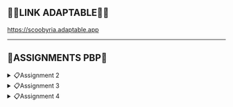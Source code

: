## 🔗🥦**LINK ADAPTABLE**🥦🔗 
https://scoobyria.adaptable.app
<hr>

## 📖**ASSIGNMENTS PBP**📖
<details>
<summary>📋Assignment 2</summary>

## **DAFTAR ISI**
* [Implementasi *Checklist*](#a-implementasi-checklist-part-1)
* [Bagan *Request-Response*](#b-bagan-request-response-pada-django)
* [Virtual Environment](#c-deskripsi-virtual-enviroment)
* [MVC, MVT, MVVM dan Perbedaannya](#d-mvc-mvt-mvvm-dan-perbedaannya)
* [BONUS](#e-bonus)
<hr>

## **A. Implementasi *Checklist* Part 1**
#### Membuat Proyek Django Baru
1. Awalnya, saya membuat direktori baru dengan nama `scoobyria`.
<br>

2. Kemudian, saya membuka `cmd` untuk membuat Virtual Environment dengan perintah berikut. 
    ``` bash
    python -m venv env
    ```
    Jika aktif, akan ditandai dengan `(env)`.
<br>

3. Setelah itu, saya mengaktifkan Virtual Environment dengan perintah berikut:
    ``` bash
    env\Scripts\activate.bat
    ```
<br>

4. Pada direktori `scoobyria`, saya membuat file `requirements.txt` seperti berikut.
    ``` text
    django
    gunicorn
    whitenoise
    psycopg2-binary
    requests
    urllib3
    ```
<br>

5. Kemudian, saya mengaktifkan `(env)` di `cmd`. Lalu, saya membuat proyek Django dengan perintah berikut.
    ``` bash
    django-admin startproject scoobyria .
    ```
<br>

6. Lalu, saya menambahkan `*` pada `ALLOWED_HOST` di `settings.py` agar dapat *deploy*.
<br>

#### Membuat Aplikasi dengan Nama `main`
1. Mula-mulanya, saya membuat aplikasi `main` terlebih dahulu.
<br>

2. Pada variabel `INSTALLED_APPS` di `settings.py`, saya tambahkan `main` seperti contoh berikut.
    ``` python
    INSTALLED_APPS = [
        ...,
        'main',
        ...
    ]
    ```
<br>

3. Lalu, saya membuat `main.html` dalam direktori `templates`.
<br>
#### Melakukan *Routing* pada Proyek
1. Awalnya, saya membuat `urls.py` dalam `main`. Saya mengisinya dengan kode berikut.
    ``` python
    from django.urls import path
    from main.views import show_main

    app_name = 'main'

    urlpatterns = [
        path('', show_main, name='show_main'),
    ]
    ```
<br>

2. Kemudian, saya impor fungsi `include` dari `django.urls` dan menambahkan rute URL seperti berikut.
    ``` python
    from django.contrib import admin
    from django.urls import path
    from django.urls import path, include


    urlpatterns = [
        path('admin/', admin.site.urls),
        path('', include('main.urls')),
        path('main/', include('main.urls')),
    ]
    ```
<br>

#### Membuat Model pada Aplikasi `main`
1. Saya memodifikasi `models.py` pada `main` seperti berikut.
    ``` python
    from django.db import models

    class Product(models.Model):
        name = models.CharField(max_length=255)
        amount = models.IntegerField()
        description = models.TextField()
        status = models.CharField(max_length=255)
        price = models.IntegerField()
    ```
    `name`, `amount`, `description`, `status`, dan `price` adalah atribut yang saya pilih atau buat untuk `models.py`
<br>

2. Lalu, saya melakukan migrasi model di `cmd` dengan perintah berikut.
    ``` bash
    python manage.py makemigrations
    ```
    ``` bash
    python manage.py migrate
    ```
<br>

#### Membuat Fungsi pada `views.py`
1. Pertama, saya memodifikasi `views.py` dalam `main` seperti berikut.
    ``` python
    from django.shortcuts import render

    def show_main(request):
        context = {
            'name': 'Vina Myrnauli Abigail Siallagan',
            'class': 'PBP E',
            'harga': 'Rp200.000,00',
        }

        return render(request, "main.html", context)
    ```
2. Saya juga melakukan render untuk me-*render* tampilan `HTML` dengan data yang ada.
<br>

#### Membuat *Routing* pada `urls.py`
Awalnya, saya memodifikasi `urls.py` dalam `main` seperti berikut.
``` python
from django.urls import path
from main.views import show_main

app_name = 'main'

urlpatterns = [
    path('', show_main, name='show_main'),
]
```
Hal ini dilakukan untuk mengimplementasikan tampilan dalam `main` dan mengubungkannya dengan rute URL proyek..
<br>

#### Melakukan *Deployment* ke Adaptable
1. Apabila semuanya sudah selesai, saya melakukan `add`, `commit`, `push` pada repositori `scoobyria` di GitHub. Kemudian, saya melakukan *deployement* di Adaptable.
<br>

2. Pada Adaptable, klik `create a new app`. kemudian `connect an Existing Repository` karena kita sudah melakukan `add`, `commit`, `push`.
<br>

3. Lalu, klik `Python App Template`. Selanjutnya, klik `PostgreSQL` yang adalah tipe basis data.
<br>

4. Masukkan perintah `python manage.py migrate && gunicorn scoobyria.wsgi` pada `start command`.
<br>

5. Terakhir, masukkan nama aplikasi dan centanglah `HTTP Listener on PORT`. Lalu, klik `deploy`.
<br>

#### Membuat `README.md`
Saya hanya menambahkan dekorasi sedikit yang relevan dengan judul direktori saya. Tak hanya itu, saya juga memasukkan beberapa komponen yang sudah pernah diajarkan oleh tim asdos dan dosen sebelumnya.

## **B. Bagan *Request-Response* pada Django**
![BAGAN](/photos/mybagan.png)
1. `urls.py` yang diterima dari *client* akan dibandingkan oleh Django dengan pola URL yang sudah didefinisikan. Apabila URL cocok, maka akan disematkan pada *template* `HTML`. 
<br>

2. `views.py` berfungsi untuk memproses atau memanipulasi data yang dibutuhkan dari *database*, `urls.py` akan meminta penerimaan ke `views.py`. Setelah data sudah diproses semua, `views.py`akan mempersiapkan konteks yang disematkan pada *template* `HTML`.
<br>

3. `models.py` memiliki model yang telah didefinisikan. Maka dari itu, `views.py` dapat berinteraksi dengan *database* melalui model tersebut.
<br>

4. `HTML` adalah *template* yang dapat mengambil data yang diberikan oleh `views.py` dan menampilkannya sesuai dengan desain tampilan yang ada.
<br>

## **C. Deskripsi Virtual Enviroment**
#### Pentingnya Virtual Environment
Virtual Environment digunakan untuk memisahkan *package* dan *dependencies* dari aplikasi sehingga tidak akan bertabrakan dengan versi lainnya yang ada pada komputer. 

*Dependencies* ini adalah komponen atau modul yang diperlukan oleh *software* untuk berfungsi, termasuk *library*, *framework*, atau *package*. Hal ini dapat memungkinkan pengembang untuk memanfaatkan kode yang sudah ada sehingga dapat mempercept proses pengembangan. Akan tetapi, manajemen ketergantungan harus dilakukan dengan cermat agar sesuai dengan versi yang dibutuhkan. 
<br>

#### Membuat Aplikasi Web Django Tanpa Menggunakan Virtual Environment: Apakah Mungkin?
Kita dapat membuat aplikasi web Django tanpa Virtual Environment. Namun, sebaiknya menggunakan Virtual Environment karena memungkinkan isolasi *dependencies*, memungkinkan penggunaan versi Python yang berbeda, dan mempermudah manajemen *package*.

Jika ingin tidak menggunakan Virtual Environment, dianjurkan untuk tidak menginstal *package* secara global yang dapat mengganggu sistem atau proyek lain.
<br>

## **D. MVC, MVT, MVVM, dan Perbedaannya**
#### MVC (Model-View-Control)
Pola ini membagi kode menjadi tiga bagian utama. Saat pengembangan aplikasi, pengembangan perlu mengklasifikasikan kelas atau file ke dalam tiga lapisan.
* ***Model:*** Berfungsi sebagai tempat penyimpanan data aplikasi. Namun, tidak terikat langsung dengan antarmuka pengguna dan bertanggung jawab atas logika domain (aturan bisnis dunia nyata).
* ***View:*** Berisikan komponen yang ditampilkan di layar. Tampilan menyajikan visualisasi data dari model dan menfasilitasi interaksi pengguna.
* ***Controller:*** Berfungsi sebagai penghubung antara *view* dan *model*. Berisikan logika aplikasi utama, merespons interaksi pengguna, dan memperbaharui *model* sesuai kebutuhan.

* ***Perbedaan dengan MVT:*** Pada MVT, bagian *controller* digantikan oleh *template*. *Template* adalah file HTML yang digabungkan dengan Django Template Language (DTL).
* ***Perbedaan dengan MVVM:*** Pada MVVM, bagian *controller* digantikan oleh *ViewModel* yang berfungsi sebagai penghubung antara *model* dan *view*. 
<br>

#### MVT (Model-View-Template)
Pola ini membagi komponen aplikasi menjadi bagian-bagian yang berbeda untuk memudahkan pengelolaan dan organisasi kode. Dengan pendekatan ini, pengembangan dapat bekerja dengan kode yang lebih rapi dan terstruktur.
* ***Model:*** Berfungsi sebagai tempat penyimpanan data dan logika aplikasi.
* ***View:*** Bertugas menampilkan data dari *model* dan mengintegrasikannya dengan *template*.
* ***Template:*** Menyusun tampilan antarmuka pengguna. 

* ***Perbedaan dengan MVC:*** Pada MVC, bagian *template* digantikan oleh *controller*. *Controller* berfungsi sebagai penghubung antara *view* dan *model*.
* ***Perbedaan dengan MVVM:*** Pada MVVM, bagian *template* digantikan oleh *ViewModel* yang berfungsi sebagai penghubung antara *model* dan *view*. 
<br>
#### D. Implementasi *Checklist*

#### MVVM (Model-View-ViewModel)
Pola arsitektur pembuatan aplikasi berbasis GUI yang berfokus pada pemisahan antara kode untuk logika bisnis dan tampilan aplikasi.
* ***Model:*** Berfungsi untuk mengatur sumber data secara abstrak dan berkolaborasi dengan *ViewModel* dalam proses pengambilan dan penyimpanan data.
* ***View:*** Bertugas untuk memberi tahu *ViewModel* tentang interaksi pengguna. Lapisan ini mengamati *ViewModel* dan tidak mengandung logika aplikasi.
* ***ViewModel:*** Menyajikan aliran data yang relevan dengan *view*. Selain itu, berfungsi sebagai penghubung antara *model* dan *view*. 
* ***Perbedaan dengan MVT:*** Pada MVT, bagian *ViewModel* digantikan oleh *template*. *template* berfungsi untuk menyusun tampilan antarmuka pengguna.
* ***Perbedaan dengan MVC:*** Pada MVC, bagian *ViewModel* digantikan oleh *controller* yang berfungsi sebagai penghubung antara *view* dan *model*

## **E. BONUS**
Berikut adalah bukti bahwa `tests.py` yang sudah saya tambahkan, berjalan dengan lancar.
![TES](/photos/bonustwo.jpg)
</details>

<details>
<summary>📋Assignment 3</summary>

## **DAFTAR ISI**
* [Perbedaan POST dan GET](#a-perbedaan-form-post-dan-get-dalam-django)
* [Perbedaan XML, JSON, dan HTML](#b-perbedaan-xml-extensible-markup-language-json-javascript-object-notation-dan-html-hypertext-markup-language-dalam-pengiriman-data)
* [JSON sebagai Pertukaran Data](#c-json-sebagai-pertukaran-data-antara-aplikasi-web-modern)
* [Implementasi *Checklist*](#d-implementasi-checklist-part-2)
* [BONUS](#e-bonus-tugas-2)
<hr>

## **A. Perbedaan form `POST` dan `GET` dalam Django**
#### **1. Cara Mengirim Data**
* `GET`: mengirim data form dalam URL.
* `POST`: mengirim data form sebagai bagian dari tubuh permintaan HTTP secara tersembunyi dan tidak muncul di URL.
#### **2. Fungsi**
* `GET`: membaca informasi atau permintaan pencarian.
* `POST`: mengubah status sistem atau mengirim data sensitif.
#### **3. Keamanan secara Umum**
* `GET`: tidak cocok untuk data sensitif karena data akan muncul dalam URL.
* `POST`: lebih aman untuk data sensitif karena data tidak muncul dalam URL.
#### **4. Kemampuan *Bookmarking***
* `GET`: dapat di-*bookmark* karena data ada di dalam URL.
* `POST`: tidak dapat di-*bookmark* karena data tidak ada di dalam URL.
#### **5. Keamanan Aplikasi**
* `GET`: apabila menggunakannya untuk data sensitif, akan menjadi risiko keamanan.
* `POST`: perlindungan seperti `CSRF Django`, dapat meningkatkan keamanan aplikasi. 
<br>

*Source:*
* https://docs.djangoproject.com/en/4.2/topics/forms/
<br>

## **B. Perbedaan XML *(eXtensible Markup Language)*, JSON *(JavaScript Object Notation)*, dan HTML *(Hypertext Markup Language)* dalam Pengiriman Data**
#### **1. Fungsi**
* **XML:** menyimpan dan mengirim data. Format datanya fleksibel dan *self-descriptive*.
* **JSON:** menyimpan dan mengirim data dalam bentuk data terstruktur. Format datanya ringkas dan mudah dimengerti.
* **HTML:** membuat struktur dan tampilan konten pada halaman web yang merupakan bahasa *markup* untuk mengatur tampilan web. 
#### **2. Struktur Data**
* **XML:** data disusun seperti bentuk pohon atau *tree structure* dengan elemen-elemen yang memiliki *parent-child relationships*.
* **JSON:** data disimpan dalam pasangan *key-value* dan dapat bersifat *nested*.
* **HTML:** menggambarkan struktur halaman web, di antarnya terdapat *headings*, paragraf, tautan, gambar, dan tabel.
#### **3. Sintaks**
* **XML:** menggunakan *tags (markup)* untuk mengelompokkan data dan tiap elemen harus memiliki *tag* pembuka dan penutup. 
* **JSON:** menggunakan format teks yang mirip dengan struktur objek `JavaScript` dengan objek *key-value*.
* **HTML:** menggunakan *tags* untuk menandai tiap konten elemen dan mengatur tampilan halaman web.
#### **4. Keterbacaan**
* **XML:** lebih sulit dibaca kaarena terdapat banyak *markup*.
* **JSON:** mudah dibaca dan sering digunakan dalam pertukaran data antar-aplikasi, konfigurasi, dan penyimpanan data sederhana.
* **HTML:** mudah dibaca karena untuk merancang tampilan halaman web dan konten.
<br>

*Source:*
* https://pbp-fasilkom-ui.github.io/ganjil-2024/docs/tutorial-2#referensi-tambahan
<br>

## **C. JSON sebagai Pertukaran Data antara Aplikasi Web Modern**
#### **1. Sederhana dan Mudah Dibaca**
JSON menggunakan format yang mudah dibaca, yaitu pasangan *key-value* dan *arrays*.
#### **2. Tidak Perlu *Tag* atau Skema Khusus**
Tidak seperti XML, JSON tidak perlu menggunakan *tag*, atribut, atau skema khusus yang membuatnya lebih ringkas dan fleksibel. 
#### **3. Mendukung Berbagai Tipe Data**
JSON mendukung berbagai tipe data, di antaranya *strings, numbers, booleans, nulls, objects,* dan *arrays* yang dapat berbentuk *nested*.
#### **4. Mudah Dikonversi ke `JavaScript` dan Sebaliknya**
Hal ini sangat berguna bagi para pengembang web karena memungkinkan untuk memproses dan memanipulasi data dengan mudah.
#### **5. Efisien dan Ringkas**
JSON memiliki form data yang ringkas. Hal ini dapat menghemat *bandwith* dan mempercepat pertukaran data antara aplikasi web. 
<br>

*Source:*
* https://www.linkedin.com/advice/3/what-benefits-drawbacks-using-json-data
<br>

## **D. Implementasi *Checklist* Part 2**
#### **Membuat Input `form` untuk Menambahkan Objek Model**
1. Awalnya, saya mengaktifkan *virtual environment* pada proyek scoobyria seperti berikut.
    ``` bash
    env\Scripts\activate.bat
    ```
<br>

2. Kemudian, saya membuka `urls.py` pada folder `scoobyria` dan mengganti *path* `main/` menjadi `''` di `urlpatterns` seperti berikut.
    ``` python
    urlpatterns = [
        path('admin/', admin.site.urls),
        path('', include('main.urls')),
    ]
    ```
<br>

3. Lalu, saya mengimplementasi *Skeleton* dengan membuat *folder* `templates` pada *root folder* dan membuat `base.html` yang berisikan kode seperti berikut.
    ``` html
    {% load static %}
    <!DOCTYPE html>
    <html lang="en">
        <head>
            <meta charset="UTF-8" />
            <meta
                name="viewport"
                content="width=device-width, initial-scale=1.0"
            />
            {% block meta %}
            {% endblock meta %}
        </head>

        <body>
            {% block content %}
            {% endblock content %}
        </body>
    </html>
    ```
<br>

4. Selanjutnya, saya mengubah `settings.py` pada subdirektori `scoobyria` yang mengandung `TEMPLATES` seperti berikut.
    ``` python
    TEMPLATES = [
        {
            'BACKEND': 'django.template.backends.django.DjangoTemplates',
            'DIRS': [BASE_DIR / 'templates'],
            'APP_DIRS': True,
            'OPTIONS': {
                'context_processors': [
                    'django.template.context_processors.debug',
                    'django.template.context_processors.request',
                    'django.contrib.auth.context_processors.auth',
                    'django.contrib.messages.context_processors.messages',
                ],
            },
        },
    ]
    ```
<br>

5. Kemudian, saya mengubah `main.html` pada subdirektori `templates` di direktori `main` sesuai dengan tema aplikasi saya.
<br>

6. Saya membuat `forms.py` pada direktori `main` dengan kode seperti berikut.
    ``` python
    from django.forms import ModelForm
    from main.models import Product

    class ProductForm(ModelForm):
        class Meta:
            model = Product
            fields = ["name", "price", "description"]
    ```
<br>

7. lalu, saya membuka `views.py` pada folder `main` dan menambahkan beberapa kode seperti berikut.
    ``` python
    from django.http import HttpResponse
    from django.core import serializers
    from django.shortcuts import render
    from django.http import HttpResponseRedirect
    from main.forms import ProductForm
    from django.urls import reverse
    from main.models import Product

    def create_product(request):
    form = ProductForm(request.POST or None)

    if form.is_valid() and request.method == "POST":
        form.save()
        return HttpResponseRedirect(reverse('main:show_main'))

    context = {'form': form}
    return render(request, "create_product.html", context)
    ```
<br>

8. Selanjutnya, saya mengubah beberapa kode pada `views.py` di fungsi `show_main` seperti berikut.
    ``` python
    def show_main(request):
        products = Product.objects.all()

        context = {
            'name': 'Vina Myrnauli Abigail Siallagan',
            'class': 'PBP E', 
            'products': products
        }

        return render(request, "main.html", context)
    ```
<br>

9. Saya *import* fungsi `create_product` pada folder `main` di `urls.py` dan menambahkan *path url* dalam `urlpatterns` pada `urls.py` di `main` seperti berikut.
    ``` python
    from main.views import show_main, create_product
    ```
    ``` pyhton
    path('create-product', create_product, name='create_product'),
    ```
<br>

10. Lalu, saya membuat `crate_product.hmtl` pada direktori `main/templates` dan menambahkan kode dalam `{% block content %}` pada `main.html` sesuai dengan tema aplikasi saya.
<br>

#### **Menambahkan 5 Fungsi `views` dalam Format HTML, XML, JSON, XML *by ID*, dan JSON *by ID***.
1. Kemudian, saya menambahkan beberapa fungsi dan *import* pada `views.py` di direktori `main` seperti berikut.
    ``` python
    from django.http import HttpResponse
    from django.core import serializers
    from django.shortcuts import render
    from django.http import HttpResponseRedirect
    from main.forms import ProductForm
    from django.urls import reverse
    from main.models import Product

    def show_main(request):
        products = Product.objects.all()

        context = {
            'name': 'Vina Myrnauli Abigail Siallagan',
            'class': 'PBP E', 
            'products': products
        }

        return render(request, "main.html", context)

    def create_product(request):
        form = ProductForm(request.POST or None)

        if form.is_valid() and request.method == "POST":
            form.save()
            return HttpResponseRedirect(reverse('main:show_main'))

        context = {'form': form}
        return render(request, "create_product.html", context)

    def show_xml(request):
        data = Product.objects.all()
        return HttpResponse(serializers.serialize("xml", data), content_type="application/xml")

    def show_json(request):
        data = Product.objects.all()
        return HttpResponse(serializers.serialize("json", data), content_type="application/json")

    def show_xml_by_id(request, id):
        data = Product.objects.filter(pk=id)
        return HttpResponse(serializers.serialize("xml", data), content_type="application/xml")

    def show_json_by_id(request, id):
        data = Product.objects.filter(pk=id)
        return HttpResponse(serializers.serialize("json", data), content_type="application/json")

    ```
<br>

#### **Membuat *Routing* URL untuk Masing-Masing** `views`
1. Selanjutnya, saya memodifikasi berkas `urls.py` pada *folder* `main` dengan menambahkan beberapa *path* dan *import* seperti berikut.
    ``` python
    from django.urls import path
    from main.views import show_main, create_product, show_xml, show_json, show_xml_by_id, show_json_by_id

    app_name = 'main'

    urlpatterns = [
        path('', show_main, name='show_main'),
        path('create-product', create_product, name='create_product'),
        path('xml/', show_xml, name='show_xml'), 
        path('json/', show_json, name='show_json'), 
        path('xml/<int:id>/', show_xml_by_id, name='show_xml_by_id'),
        path('json/<int:id>/', show_json_by_id, name='show_json_by_id'), 
    ]
    ```
<br>

#### **Menambahkan Pesan Singkat**
1. Terakhir, saya menambahkan beberapa kode pada `main.html` di `main/templates` seperti berikut.
    ``` html
    <h4>Only {{ products.count }} item(s) available</h4>
    ```
<br>

#### **Mengakses URL dengan Postman**
Berikut adalah *screenshots* dari hasil akses URL pada Postman saya.
![POST1](/photos/post1.jpg)
![POST2](/photos/post2.jpg)
![POST3](/photos/post3.jpg)
![POST4](/photos/post4.jpg)
![POST5](/photos/post5.jpg)
<br>

#### **Melakukan Add, Commit, dan Push**
Apabila semuanya sudah selesai, saya melakukan `add`, `commit`, `push` pada repositori `scoobyria` di GitHub.
<br>

## **E. BONUS TUGAS 2**
Berikut adalah bukti bahwa saya menambahkan pesan singkat untuk nilai bonus.
![COBA](/photos/bonusthree.jpg)
</details>

<details>
<summary>📋Assignment 4</summary>

## **DAFTAR ISI**
* [Kelebihan dan Kekurangan `UserCreationForm`](#a-pengertian-djago-usercreationform-beserta-kelebihan-dan-kekurangan)
* [Perbedaan Autentikasi dan Otorisasi dalam Django](#b-perbedaan-autentikasi-dan-otorisasi-dalam-django)
* [Pengertian dan Penggunaan *Cookies* pada Django](#c-pengertian-cookies-dan-penggunaannya-pada-django)
* [Keamanan dan Risiko Potensial *Cookies*](#d-keamaan-cookies-dan-risiko-potensialnya)
* [Implementasi *Checklist*](#e-implementasi-checklist-part-3)
* [BONUS](#f-bonus-tugas-4)
<hr>

## **A. Pengertian Djago `UserCreationForm` beserta Kelebihan dan Kekurangan**
#### **1. Pengertian**
`UserCreationForm` merupakan impor *form* bawaan yang memudahkan pembuatan *form* pendaftaran untuk *user* dalam aplikasi web. Django `UserCreationForm` memiliki *form* yang mempunyai tiga *field*, yaitu **username**, **password1**, dan **password2** yang biasanya digunakan untuk konfirmasi password1.

#### **2. Kelebihan**
* Dengan menggunakan *form* ini, *user* baru dapat dengan mudah mendaftar di situs web tanpa perlu menuliskan kode dari awal. 

* Memfasilitasi validasi *password* dan izin otomatis. 

#### **3. Kekurangan**
* `UserCreationForm` memiliki tiga *field* secara *default*. Apabila ingin menambah *field* lain, maka kita harus membuat *custom form* atau *override* `UserCreationForm`. Hal ini dapat memakan waktu.

* Tidak memiliki *field* untuk email, maka dari itu diperlukan class `CustomUserCreationForm` agar dapat membuat *field* email.
<br>

*Source:*
* https://www.javatpoint.com/django-usercreationform
* https://overiq.com/django-1-10/django-creating-users-using-usercreationform/
<br>

## **B. Perbedaan Autentikasi dan Otorisasi dalam Django**
#### **1. Perbedaan**
| Autentikasi | Otorisasi |
| --- | --- |
| Identitas pengguna diperiksa agar dapat diakses ke sistem | Memutuskan apa yang dapat dilakukan pengguna yang diautentikasi di situs |
| Proses ini dilakukan sebelum proses otorisasi | proses ini dilakukan setelah proses autentikasi |
| Membutuhkan *detail* login pengguna | Membutuhkan hak istimewa pengguna |
| Pada proses ini, pengguna harus diverifikasi | Pada proses ini, pengguna harus divalidasi |

#### **2. Pentingnya Autentikasi dan Otorisasi**
Keduanya digunakan oleh administrator untuk melindungi sistem dan informasi, termasuk dalam *framework* Django. Autentikasi digunakan untuk memverifikasi identitas pengguna atau layanan dan otorisasi digunakan untuk menentukan hak akses pengguna. 
<br>

*Source:*
* https://www.geeksforgeeks.org/difference-between-authentication-and-authorization/
* https://aws.amazon.com/id/what-is/django/
* https://www.onelogin.com/learn/authentication-vs-authorization
<br>

## **C. Pengertian *cookies* dan Penggunaannya pada Django**
#### **1. Pengertian**
*Cookies* adalah fasilitas penyimpanan di web yang memungkinkan web tersebut dapat mengingat informasi sesi login pengguna. Dalam aplikasi web, *cookies* dapat dibuat, dimodifikasi, dan diakses sehingga dapat memfasilitasi interaksi yang mulus antara pengguna dan situs web. 

#### **2. Penggunaan *cookies* pada Django**
Penggunaan *cookies* pada Django ini berisikan *session id* khusus untuk mengidentifikasi tiap *browser* dan sesi yang terkait pada situs. 

Data sesi sebenarnya ini disimpan dalam *database* situs secara *default*. Maka dari itu, pengguna dapat mengkonfigurasi Django untuk menyimpan data sesi di tempat lain, seperti *cache, files, "secure", cookies*, namun lokasi *default* yang relatif lebih aman. 

Berikut adalah langkah-langkah penggunakan *cookies* untuk mengelola data sesi pengguna:
* Saat pengguna mengakses Django, akan dibuat *session id* yang unik untuk sesi pengguna yang baru.
* Setelah sudah dibuat, Django menyimpan *session id* dalam *cookie* di komputer klien pengguna.
* Pada server, Django mengaitkan *session id* dengan data sesi pengguna yang berisi informasi seperti status login dan lainnya.
* Tiap pengguna melakukan permintaan ke server, Django mengambil *session id* dari *cookie* di permintaan HTTP.
* Django dapat mengubah data sesu sesuai aksi pengguna selama interaksi pengguna-aplikasi.
* Setelah sesi pengguna selesai, Django membersihkan data sesi yang terkait dengan *session id*.
<br>

*Source:*
* https://www.geeksforgeeks.org/es6-cookies/
* https://developer.mozilla.org/en-US/docs/Learn/Server-side/Django/Sessions


## **D. Keamaan *cookies* dan Risiko Potensialnya**
#### **1. Keamanan**
Sebagian besar *cookies* itu aman karena tidak mengandung informasi yang dapat diidentifikasi dan mereka dirancang untuk membuat pengalaman *online* lebih nyaman, seperti mengisi nama pengguna ketika mengunjungi sebuah situs web, memastikan pengalaman penjelajahan yang lancar, dan mengontentikasi identitas. 

Akan tetapi, ada juga *cookies* yang dapat melacak tanpa sepengetahuan kita.

#### **2. Risiko Potensial**
Terdapat beberapa risiko umum dari *cookie*, di antaranya:
* *Cross-site request forgery attack (XSRF):* Serangan terjadi karena situs web tidak dapat membedakan aksi yang diterima berasal dari pengguna atau tidak, yang mengakibatkan penghapusan data.
* *Session fixation:* Serangan terjadi karena penyerang memaksa pengguna untuk menggunakan *session id* sesi penyerang atau orang lain, yang mengakibatkan tampilan pengguna terlihat seperti punya orang lain.
* *Cookie overflow attack:* Serangan terjadi karena melibatkan penggantian *cookie* domain utama dengan subdomain *cookie* menggunakan `JScript` di subdomain, yang mengakibatkan seluruh *cookie* tidak berguna.  
<br>

*Source:*
* https://allaboutcookies.org/information-in-cookies
* https://resources.infosecinstitute.com/topics/general-security/risk-associated-cookies/
<br>

## **E. Implementasi *Checklist* Part 3**
#### **Implementasi Fungsi Registrasi, Login, dan Logout**
1. Pertama, saya menjalankan *virtual environment* dan membuka `views.py` pada subdirektori `main`.
<br>

2. Kedua, saya membuat fungsi bernama `register` dan menambahkan beberapa *import*, di antaranya adalah `redirect`, `UserCreationForm`, dan `messages` seperti berikut.
``` python
from django.shortcuts import redirect
from django.contrib.auth.forms import UserCreationForm
from django.contrib import messages  
```
<br>

3. Ketiga, saya membuat fungsi bernama `login_user` dan menambahkan beberapa *import*, di antaranya adalah `authenticate` dan `login` seperti berikut.
``` python
from django.contrib.auth import authenticate, login
```
<br>

4. Keempat, saya membuat fungsi bernama `logout_user` dan menambahkan *import* `logout` seperti berikut.
```python
from django.contrib.auth import logout
```
<br>

5. Kelima, saya menambahkan kode fungsi `register` seperti berikut.
``` python
def register(request):
    form = UserCreationForm()

    if request.method == "POST":
        form = UserCreationForm(request.POST)
        if form.is_valid():
            form.save()
            messages.success(request, 'Your account has been successfully created!')
            return redirect('main:login')
    context = {'form':form}
    return render(request, 'register.html', context)
```
<br>

6. Keenam, saya menambahkan kode fungsi `login_user` seperti berikut.
``` python
def login_user(request):
    if request.method == 'POST':
        username = request.POST.get('username')
        password = request.POST.get('password')
        user = authenticate(request, username=username, password=password)
        if user is not None:
            login(request, user)
            return redirect('main:show_main')
        else:
            messages.info(request, 'Sorry, incorrect username or password. Please try again.')
    context = {}
    return render(request, 'login.html', context)
```
<br>

7. Ketujuh, saya menambahkan kode fungsi `logout_user` seperti berikut.
``` python
def logout_user(request):
    logout(request)
    return redirect('main:login')
```
<br>

8. Kedelapan, saya membuat berkas HTML baru dengan nama `register.html` dan `login.html` pada folder `main/templates` dengan kode yang sesuai dengan kreasi saya.
<br>

9. Kesembilan, saya menuju `urls.py`yang ada di subdirektori `main` dan mengimpor beberapa fungsi seperti berikut.
``` python
from main.views import register
from main.views import login_user
from main.views import logout_user
```
<br>

10. Kesepuluh, saya menambahkan kode pada `main.html` setelah *hyperlink tag* untuk *Add New Order* seperti berikut.
``` html
...
<a href="{% url 'main:logout' %}">
    <button style="color: maroon; font-weight: bolder; align-items: center">
        Logout
    </button>
</a>
...
```
<br>

11. Kesebelas, saya menambahkan *path url* dalam `urlpatterns` agar dapat mengakses fungsi yang diimpor seperti berikut.
``` python
...
path('register/', register, name='register'),
path('login/', login_user, name='login'),
path('logout/', logout_user, name='logout'),
...
```
<br>

12. Lalu, saya menambahkan beberapa *import* pada `views.py` di subdirektori `main` seperti berikut.
``` python
from django.contrib.auth.decorators import login_required
```

13. Saya juga menambahkan `@login_required...` pada fungsi `show_main` seperti berikut.
``` python
...
@login_required(login_url='/login')
def show_main(request):
...
```
<br>

#### **Menerapkan *Cookies* pada Halaman Utama**
1. Pertama, saya *logout* terlebih dahulu. Lalu, saya membuka `views.py` di subdirektori `main` dan menambahkan beberapa impor seperti berikut.
``` python
import datetime
from django.http import HttpResponseRedirect
from django.urls import reverse
```
<br>

2. Kedua, saya mengganti fungsi `login_user` di `views.py` menjadi seperti berikut.
``` python
def login_user(request):
    if request.method == 'POST':
        username = request.POST.get('username')
        password = request.POST.get('password')
        user = authenticate(request, username=username, password=password)
        if user is not None:
            login(request, user)
            response = HttpResponseRedirect(reverse("main:show_main")) 
            response.set_cookie('last_login', str(datetime.datetime.now()))
            return response
        else:
            messages.info(request, 'Sorry, incorrect username or password. Please try again.')
    context = {}
    return render(request, 'login.html', context)
```
<br>

3. Ketiga, saya menambahkan kode `'last_login': request.COOKIES['last_login']` di variabel `context` pada fungsi `show_main`yang terletak di `views.py` seperti berikut.
``` python
    context = {
        'name': 'Vina Myrnauli Abigail Siallagan',
        'class': 'PBP E', 
        'customer': request.user.username,
        'products': products,
        'total_product': total_product,
        'last_login': request.COOKIES['last_login'],
    }
```
<br>

4. Keempat, saya mengubah kode pada fungsi `logout_user` seperti berikut.
``` python
def logout_user(request):
    logout(request)
    response = HttpResponseRedirect(reverse('main:login'))
    response.delete_cookie('last_login')
    return response
```
<br>

#### **Menampilkan Informasi Penggguna yang *Logged In***
1. Saya menambahkan beberapa kode pada `main.html` di antara tabel dan tombol `logout` seperti berikut.
``` html
<h5>Last login: {{ last_login }}</h5>
```
<br>

#### **menghubungkan model `Product` dengan `User`**
1. Saya menambahkan *import* di subdirektori `main` yang ada di `models.py` seperti berikut.
``` python
from django.contrib.auth.models import User
```
<br>

2. Lalu, pada `models.py` di model `Product` yang sudah dibuat, saya menambahkan kode seperti berikut.
``` python
class Product(models.Model):
    user = models.ForeignKey(User, on_delete=models.CASCADE)
    ...
```
<br>

3. Selanjutnya, saya menuju `views.py` yang ada di subdirektori `main`. Kemudian, saya menambahkan kode pada fungsi `create_product` seperti berikut.
``` python
def create_product(request):
    form = ProductForm(request.POST or None)

    if form.is_valid() and request.method == "POST":
        product = form.save(commit=False)
        product.user = request.user
        product.save()
        return HttpResponseRedirect(reverse('main:show_main'))
    ...
```
<br>

4. Terakhir, saya mengubah satu baris pada fungsi `show_main` seperti berikut.
``` python
def show_main(request):
    products = Product.objects.filter(user=request.user)
    total_product = len(products)
   ...
...
```
<br>

#### **Membuat Dua Akun dengan Tiga *Dummy Data***
1. Pertama, saya membuka `command` dan menjalankan *virtual environment* seperti berikut.
``` bash
env\Scripts\activate.bat
```
<br>

2. Kedua, saya menjalankan proyek Django dengan perintah `python manage.py runserver` dan membuka `http://localhost:8000`.
<br>

3. Ketiga, saya melakukan *register* pada dua akun yang bernama `halodok` dan `vinamyrnauli`. 
<br>

4. Keempat, saya melakukan *login* dengan memasukkan `username` dan `password`.
<br>

5. Pada tiap akun tersebut, saya klik `Add New Order`. Lalu, saya tambahkan produk sebanyak tiga kali dan mengisi `Name`, `Price`, `Amount`, dan `Description`.
<br>

6. Setelah itu, saya klik `Add Product` dan produk sudah ada terpampang jelas di `main.html`.
<br>

#### **F. BONUS TUGAS 4**
Berikut adalah bukti bahwa saya menambahkan fungsi `add_product`, `decrement_product`, dan `remove_product` di `views.py` sehingga dapat menghasilkan tampilan seperti berikut.
![COBA](/photos/bonusfour.jpg)
<br>
</details>

